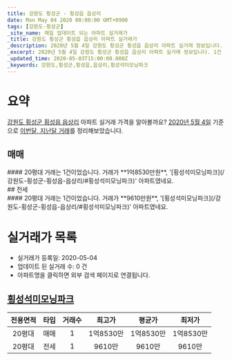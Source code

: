 ```yaml
---
title: 강원도 횡성군 - 횡성읍 읍상리
date: Mon May 04 2020 00:00:00 GMT+0900
tags: [강원도-횡성군]
_site_name: 매일 업데이트 되는 아파트 실거래가
_title: 강원도 횡성군 횡성읍 읍상리 아파트 실거래가
_description: 2020년 5월 4일 강원도 횡성군 횡성읍 읍상리 아파트 실거래 정보입니다. 1건 아파트 정보가 있습니다.
_excerpt: 2020년 5월 4일 강원도 횡성군 횡성읍 읍상리 아파트 실거래 정보입니다. 1건 아파트 정보가 있습니다.
_updated_time: 2020-05-03T15:00:00.000Z
_keywords: 강원도,횡성군,횡성읍,읍상리,횡성석미모닝파크
---
```





# 요약
<ins>강원도 횡성군 횡성읍 읍상리</ins> 아파트 실거래 가격을 알아볼까요? <ins>2020년 5월 4일</ins> 기준으로 <ins>이번달, 지난달 거래</ins>를 정리해보았습니다.

## 매매
<div class="container">
<div class="twelve columns" markdown="1">
#### 20평대
거래는 1건이었습니다. 거래가 **1억8530만원**, '[횡성석미모닝파크](/강원도-횡성군-횡성읍-읍상리/#횡성석미모닝파크)' 아파트였네요.
</div>
</div>
## 전세
<div class="container">
<div class="twelve columns" markdown="1">
#### 20평대
거래는 1건이었습니다. 거래가 **9610만원**, '[횡성석미모닝파크](/강원도-횡성군-횡성읍-읍상리/#횡성석미모닝파크)' 아파트였네요.
</div>
</div>



# 실거래가 목록
- 실거래가 등록일: 2020-05-04
- 업데이트 된 실거래 수: 0 건
- 아파트명을 클릭하면 외부 검색 페이지로 연결됩니다.

## [횡성석미모닝파크](#횡성석미모닝파크)

|전용면적|타입|거래수|최고가|평균가|최저가|
|:---:|:---:|:---:|:---:|:---:|:---:|
|20평대|<span class="deal-type-1">매매</span>|1|1억8530만|1억8530만|1억8530만|
|20평대|<span class="deal-type-2">전세</span>|1|9610만|9610만|9610만|

<br/>



